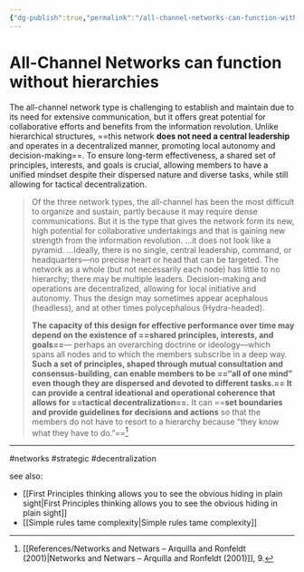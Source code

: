 ```yaml
---
{"dg-publish":true,"permalink":"/all-channel-networks-can-function-without-hierarchies/"}
---
```


# All-Channel Networks can function without hierarchies

The all-channel network type is challenging to establish and maintain due to its need for extensive communication, but it offers great potential for collaborative efforts and benefits from the information revolution. Unlike hierarchical structures, ==this network **does not need a central leadership** and operates in a decentralized manner, promoting local autonomy and decision-making==. To ensure long-term effectiveness, a shared set of principles, interests, and goals is crucial, allowing members to have a unified mindset despite their dispersed nature and diverse tasks, while still allowing for tactical decentralization.

> Of the three network types, the all-channel has been the most difficult to organize and sustain, partly because it may require dense communications. But it is the type that gives the network form its new, high potential for collaborative undertakings and that is gaining new strength from the information revolution. ...it does not look like a pyramid. ...Ideally, there is no single, central leadership, command, or headquarters—no precise heart or head that can be targeted. The network as a whole (but not necessarily each node) has little to no hierarchy; there may be multiple leaders. Decision-making and operations are decentralized, allowing for local initiative and autonomy. Thus the design may sometimes appear acephalous (headless), and at other times polycephalous (Hydra-headed).
>
> **The capacity of this design for effective performance over time may depend on the existence of ==shared principles, interests, and goals==**— perhaps an overarching doctrine or ideology—which spans all nodes and to which the members subscribe in a deep way. **Such a set of principles, shaped through mutual consultation and consensus-building, can enable members to be ==“all of one mind” even though they are dispersed and devoted to different tasks.== It can provide a central ideational and operational coherence that allows for ==tactical decentralization==.** It can ==**set boundaries and provide guidelines for decisions and actions** so that the members do not have to resort to a hierarchy because “they know what they have to do.”==[^1]

---
#networks #strategic #decentralization

see also:
- [[First Principles thinking allows you to see the obvious hiding in plain sight\|First Principles thinking allows you to see the obvious hiding in plain sight]]
- [[Simple rules tame complexity\|Simple rules tame complexity]]


[^1]: [[References/Networks and Netwars – Arquilla and Ronfeldt (2001)\|Networks and Netwars – Arquilla and Ronfeldt (2001)]], 9.